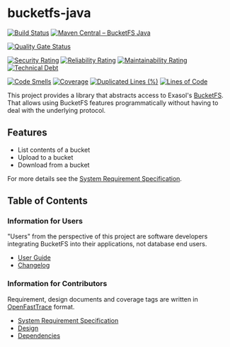 # bucketfs-java

[![Build Status](https://github.com/exasol/bucketfs-java/actions/workflows/ci-build.yml/badge.svg)](https://github.com/exasol/bucketfs-java/actions/workflows/ci-build.yml)
[![Maven Central &ndash; BucketFS Java](https://img.shields.io/maven-central/v/com.exasol/bucketfs-java)](https://search.maven.org/artifact/com.exasol/bucketfs-java)

[![Quality Gate Status](https://sonarcloud.io/api/project_badges/measure?project=com.exasol%3Abucketfs-java&metric=alert_status)](https://sonarcloud.io/dashboard?id=com.exasol%3Abucketfs-java)

[![Security Rating](https://sonarcloud.io/api/project_badges/measure?project=com.exasol%3Abucketfs-java&metric=security_rating)](https://sonarcloud.io/dashboard?id=com.exasol%3Abucketfs-java)
[![Reliability Rating](https://sonarcloud.io/api/project_badges/measure?project=com.exasol%3Abucketfs-java&metric=reliability_rating)](https://sonarcloud.io/dashboard?id=com.exasol%3Abucketfs-java)
[![Maintainability Rating](https://sonarcloud.io/api/project_badges/measure?project=com.exasol%3Abucketfs-java&metric=sqale_rating)](https://sonarcloud.io/dashboard?id=com.exasol%3Abucketfs-java)
[![Technical Debt](https://sonarcloud.io/api/project_badges/measure?project=com.exasol%3Abucketfs-java&metric=sqale_index)](https://sonarcloud.io/dashboard?id=com.exasol%3Abucketfs-java)

[![Code Smells](https://sonarcloud.io/api/project_badges/measure?project=com.exasol%3Abucketfs-java&metric=code_smells)](https://sonarcloud.io/dashboard?id=com.exasol%3Abucketfs-java)
[![Coverage](https://sonarcloud.io/api/project_badges/measure?project=com.exasol%3Abucketfs-java&metric=coverage)](https://sonarcloud.io/dashboard?id=com.exasol%3Abucketfs-java)
[![Duplicated Lines (%)](https://sonarcloud.io/api/project_badges/measure?project=com.exasol%3Abucketfs-java&metric=duplicated_lines_density)](https://sonarcloud.io/dashboard?id=com.exasol%3Abucketfs-java)
[![Lines of Code](https://sonarcloud.io/api/project_badges/measure?project=com.exasol%3Abucketfs-java&metric=ncloc)](https://sonarcloud.io/dashboard?id=com.exasol%3Abucketfs-java)

This project provides a library that abstracts access to Exasol's [BucketFS](https://docs.exasol.com/administration/on-premise/bucketfs/bucketfs.htm). That allows using BucketFS features programmatically without having to deal with the underlying protocol.

## Features

* List contents of a bucket
* Upload to a bucket
* Download from a bucket

For more details see the [System Requirement Specification](doc/system_requirements.md).

## Table of Contents

### Information for Users

"Users" from the perspective of this project are software developers integrating BucketFS into their applications, not database end users.

* [User Guide](doc/user_guide/user_guide.md)
* [Changelog](doc/changes/changelog.md)

### Information for Contributors

Requirement, design documents and coverage tags are written in [OpenFastTrace](https://github.com/itsallcode/openfasttrace) format.

* [System Requirement Specification](doc/system_requirements.md)
* [Design](doc/design.md)
* [Dependencies](dependencies.md)